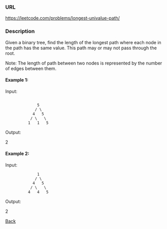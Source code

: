 ### URL

https://leetcode.com/problems/longest-univalue-path/

### Description


Given a binary tree, find the length of the longest path where each node in the path has the same value. This path may or may not pass through the root.

Note: The length of path between two nodes is represented by the number of edges between them.

#### Example 1:

Input:
```

              5
             / \
            4   5
           / \   \
          1   1   5
```
Output:

2
#### Example 2:

Input:
```
              1
             / \
            4   5
           / \   \
          4   4   5
```
Output:

2


[Back](readme.md)